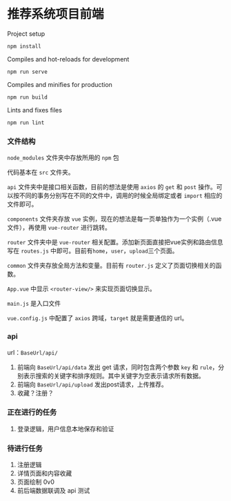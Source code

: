 # 推荐系统项目前端

Project setup

```
npm install
```

Compiles and hot-reloads for development

```
npm run serve
```

Compiles and minifies for production

```
npm run build
```

Lints and fixes files

```
npm run lint
```



### 文件结构

`node_modules` 文件夹中存放所用的 `npm` 包

代码基本在 `src` 文件夹。

`api` 文件夹中是接口相关函数，目前的想法是使用 `axios` 的 `get` 和 `post` 操作。可以按不同的事务分别写在不同的文件中，调用的时候全局绑定或者 `import` 相应的文件即可。

`components` 文件夹存放 `vue` 实例，现在的想法是每一页单独作为一个实例（.vue文件），再使用 `vue-router` 进行跳转。

`router` 文件夹中是 `vue-router` 相关配置。添加新页面直接把vue实例和路由信息写在 `routes.js` 中即可。目前有`home`，`user`，`upload`三个页面。

`common` 文件夹存放全局方法和变量。目前有 `router.js` 定义了页面切换相关的函数。

`App.vue` 中显示 `<router-view/>` 来实现页面切换显示。

`main.js` 是入口文件

`vue.config.js` 中配置了 `axios` 跨域，`target` 就是需要通信的 url。

### api
url：`BaseUrl/api/`
1. 前端向 `BaseUrl/api/data` 发出 get 请求，同时包含两个参数 `key` 和 `rule`，分别表示搜索的关键字和排序规则。其中关键字为空表示请求所有数据。
2. 前端向 `BaseUrl/api/upload` 发出post请求，上传推荐。
3. 收藏？注册？


### 正在进行的任务

1. 登录逻辑，用户信息本地保存和验证

### 待进行任务

1. 注册逻辑
2. 详情页面和内容收藏
2. 页面绘制 0v0
3. 前后端数据联调及 api 测试